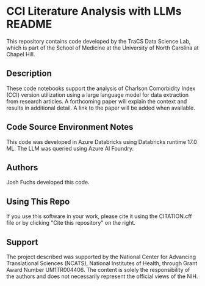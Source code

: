 # CCI Literature Analysis with LLMs README
This repository contains code developed by the TraCS Data Science Lab, which is part of the School of Medicine at the University of North Carolina at Chapel Hill. 

## Description
These code notebooks support the analysis of Charlson Comorbidity Index (CCI) version utilization using a large language model for data extraction from research articles. A forthcoming paper will explain the context and results in additional detail. A link to the paper will be added when available. 

## Code Source Environment Notes
This code was developed in Azure Databricks using Databricks runtime 17.0 ML. The LLM was queried using Azure AI Foundry. 

## Authors
Josh Fuchs developed this code. 

## Using This Repo
If you use this software in your work, please cite it using the CITATION.cff file or by clicking "Cite this repository" on the right. 

## Support
The project described was supported by the National Center for Advancing Translational Sciences (NCATS), National Institutes of Health, through Grant Award Number UM1TR004406. The content is solely the responsibility of the authors and does not necessarily represent the official views of the NIH.
